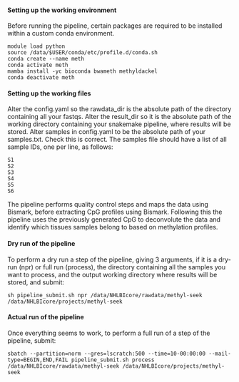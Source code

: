
#### Setting up the working environment

Before running the pipeline, certain packages are required to be installed within a custom conda environment.

```
module load python
source /data/$USER/conda/etc/profile.d/conda.sh
conda create --name meth
conda activate meth
mamba install -yc bioconda bwameth methyldackel
conda deactivate meth
```

#### Setting up the working files

Alter the config.yaml so the rawdata_dir is the absolute path of the directory containing all your fastqs.
Alter the result_dir so it is the absolute path of the working directory containing your snakemake pipeline, where results will be stored.
Alter samples in config.yaml to be the absolute path of your samples.txt. Check this is correct. The samples file should have a list of all sample IDs, one per line, as follows:

```
S1
S2
S3
S4
S5
S6
```

The pipeline performs quality control steps and maps the data using Bismark, before extracting CpG profiles using Bismark. Following this the pipeline uses the previously generated CpG to deconvolute the data and identify which tissues samples belong to based on methylation profiles.

#### Dry run of the pipeline

To perform a dry run a step of the pipeline, giving 3 arguments, if it is a dry-run (npr) or full run (process), the directory containing all the samples you want to process, and the output working directory where results will be stored, and submit:

```
sh pipeline_submit.sh npr /data/NHLBIcore/rawdata/methyl-seek /data/NHLBIcore/projects/methyl-seek
```

#### Actual run of the pipeline

Once everything seems to work, to perform a full run of a step of the pipeline, submit:

```
sbatch --partition=norm --gres=lscratch:500 --time=10-00:00:00 --mail-type=BEGIN,END,FAIL pipeline_submit.sh process /data/NHLBIcore/rawdata/methyl-seek /data/NHLBIcore/projects/methyl-seek
```

